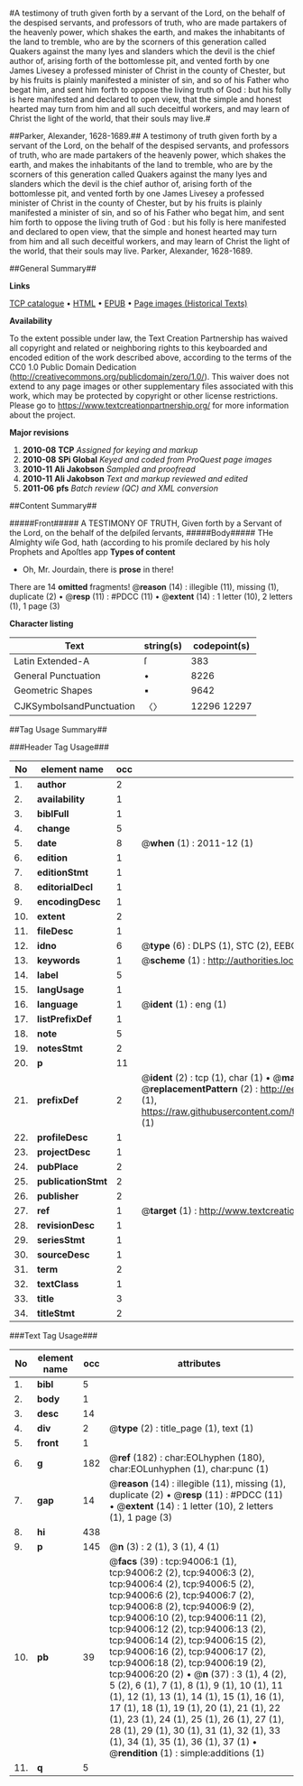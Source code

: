 #A testimony of truth given forth by a servant of the Lord, on the behalf of the despised servants, and professors of truth, who are made partakers of the heavenly power, which shakes the earth, and makes the inhabitants of the land to tremble, who are by the scorners of this generation called Quakers against the many lyes and slanders which the devil is the chief author of, arising forth of the bottomlesse pit, and vented forth by one James Livesey a professed minister of Christ in the county of Chester, but by his fruits is plainly manifested a minister of sin, and so of his Father who begat him, and sent him forth to oppose the living truth of God : but his folly is here manifested and declared to open view, that the simple and honest hearted may turn from him and all such deceitful workers, and may learn of Christ the light of the world, that their souls may live.#

##Parker, Alexander, 1628-1689.##
A testimony of truth given forth by a servant of the Lord, on the behalf of the despised servants, and professors of truth, who are made partakers of the heavenly power, which shakes the earth, and makes the inhabitants of the land to tremble, who are by the scorners of this generation called Quakers against the many lyes and slanders which the devil is the chief author of, arising forth of the bottomlesse pit, and vented forth by one James Livesey a professed minister of Christ in the county of Chester, but by his fruits is plainly manifested a minister of sin, and so of his Father who begat him, and sent him forth to oppose the living truth of God : but his folly is here manifested and declared to open view, that the simple and honest hearted may turn from him and all such deceitful workers, and may learn of Christ the light of the world, that their souls may live.
Parker, Alexander, 1628-1689.

##General Summary##

**Links**

[TCP catalogue](http://www.ota.ox.ac.uk/tcp/)  • 
[HTML](http://tei.it.ox.ac.uk/tcp/Texts-HTML/free/A56/A56109.html)  • 
[EPUB](http://tei.it.ox.ac.uk/tcp/Texts-EPUB/free/A56/A56109.epub) • 
[Page images (Historical Texts)](https://historicaltexts.jisc.ac.uk/eebo-12798270e)

**Availability**

To the extent possible under law, the Text Creation Partnership has waived all copyright and related or neighboring rights to this keyboarded and encoded edition of the work described above, according to the terms of the CC0 1.0 Public Domain Dedication (http://creativecommons.org/publicdomain/zero/1.0/). This waiver does not extend to any page images or other supplementary files associated with this work, which may be protected by copyright or other license restrictions. Please go to https://www.textcreationpartnership.org/ for more information about the project.

**Major revisions**

1. __2010-08__ __TCP__ *Assigned for keying and markup*
1. __2010-08__ __SPi Global__ *Keyed and coded from ProQuest page images*
1. __2010-11__ __Ali Jakobson__ *Sampled and proofread*
1. __2010-11__ __Ali Jakobson__ *Text and markup reviewed and edited*
1. __2011-06__ __pfs__ *Batch review (QC) and XML conversion*

##Content Summary##

#####Front#####
A TESTIMONY OF TRUTH, Given forth by a Servant of the Lord, on the behalf of the deſpiſed ſervants, 
#####Body#####
THe Almighty wiſe God, hath (according to his promiſe declared by his holy Prophets and Apoſtles app
**Types of content**

  * Oh, Mr. Jourdain, there is **prose** in there!

There are 14 **omitted** fragments! 
 @__reason__ (14) : illegible (11), missing (1), duplicate (2)  •  @__resp__ (11) : #PDCC (11)  •  @__extent__ (14) : 1 letter (10), 2 letters (1), 1 page (3)

**Character listing**


|Text|string(s)|codepoint(s)|
|---|---|---|
|Latin Extended-A|ſ|383|
|General Punctuation|•|8226|
|Geometric Shapes|▪|9642|
|CJKSymbolsandPunctuation|〈〉|12296 12297|

##Tag Usage Summary##

###Header Tag Usage###

|No|element name|occ|attributes|
|---|---|---|---|
|1.|__author__|2||
|2.|__availability__|1||
|3.|__biblFull__|1||
|4.|__change__|5||
|5.|__date__|8| @__when__ (1) : 2011-12 (1)|
|6.|__edition__|1||
|7.|__editionStmt__|1||
|8.|__editorialDecl__|1||
|9.|__encodingDesc__|1||
|10.|__extent__|2||
|11.|__fileDesc__|1||
|12.|__idno__|6| @__type__ (6) : DLPS (1), STC (2), EEBO-CITATION (1), OCLC (1), VID (1)|
|13.|__keywords__|1| @__scheme__ (1) : http://authorities.loc.gov/ (1)|
|14.|__label__|5||
|15.|__langUsage__|1||
|16.|__language__|1| @__ident__ (1) : eng (1)|
|17.|__listPrefixDef__|1||
|18.|__note__|5||
|19.|__notesStmt__|2||
|20.|__p__|11||
|21.|__prefixDef__|2| @__ident__ (2) : tcp (1), char (1)  •  @__matchPattern__ (2) : ([0-9\-]+):([0-9IVX]+) (1), (.+) (1)  •  @__replacementPattern__ (2) : http://eebo.chadwyck.com/downloadtiff?vid=$1&page=$2 (1), https://raw.githubusercontent.com/textcreationpartnership/Texts/master/tcpchars.xml#$1 (1)|
|22.|__profileDesc__|1||
|23.|__projectDesc__|1||
|24.|__pubPlace__|2||
|25.|__publicationStmt__|2||
|26.|__publisher__|2||
|27.|__ref__|1| @__target__ (1) : http://www.textcreationpartnership.org/docs/. (1)|
|28.|__revisionDesc__|1||
|29.|__seriesStmt__|1||
|30.|__sourceDesc__|1||
|31.|__term__|2||
|32.|__textClass__|1||
|33.|__title__|3||
|34.|__titleStmt__|2||


###Text Tag Usage###

|No|element name|occ|attributes|
|---|---|---|---|
|1.|__bibl__|5||
|2.|__body__|1||
|3.|__desc__|14||
|4.|__div__|2| @__type__ (2) : title_page (1), text (1)|
|5.|__front__|1||
|6.|__g__|182| @__ref__ (182) : char:EOLhyphen (180), char:EOLunhyphen (1), char:punc (1)|
|7.|__gap__|14| @__reason__ (14) : illegible (11), missing (1), duplicate (2)  •  @__resp__ (11) : #PDCC (11)  •  @__extent__ (14) : 1 letter (10), 2 letters (1), 1 page (3)|
|8.|__hi__|438||
|9.|__p__|145| @__n__ (3) : 2 (1), 3 (1), 4 (1)|
|10.|__pb__|39| @__facs__ (39) : tcp:94006:1 (1), tcp:94006:2 (2), tcp:94006:3 (2), tcp:94006:4 (2), tcp:94006:5 (2), tcp:94006:6 (2), tcp:94006:7 (2), tcp:94006:8 (2), tcp:94006:9 (2), tcp:94006:10 (2), tcp:94006:11 (2), tcp:94006:12 (2), tcp:94006:13 (2), tcp:94006:14 (2), tcp:94006:15 (2), tcp:94006:16 (2), tcp:94006:17 (2), tcp:94006:18 (2), tcp:94006:19 (2), tcp:94006:20 (2)  •  @__n__ (37) : 3 (1), 4 (2), 5 (2), 6 (1), 7 (1), 8 (1), 9 (1), 10 (1), 11 (1), 12 (1), 13 (1), 14 (1), 15 (1), 16 (1), 17 (1), 18 (1), 19 (1), 20 (1), 21 (1), 22 (1), 23 (1), 24 (1), 25 (1), 26 (1), 27 (1), 28 (1), 29 (1), 30 (1), 31 (1), 32 (1), 33 (1), 34 (1), 35 (1), 36 (1), 37 (1)  •  @__rendition__ (1) : simple:additions (1)|
|11.|__q__|5||
